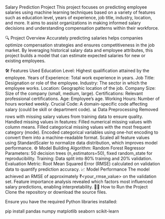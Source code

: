  Salary Prediction Project
This project focuses on predicting employee salaries using machine learning techniques based on a variety of features such as education level, years of experience, job title, industry, location, and more. It aims to assist organizations in making informed salary decisions and understanding compensation patterns within their workforce.

🔍 Project Overview
Accurately predicting salaries helps companies optimize compensation strategies and ensures competitiveness in the job market. By leveraging historical salary data and employee attributes, this project builds a model that can estimate expected salaries for new or existing employees.

🛠 Features Used
Education Level: Highest qualification attained by the employee.
Years of Experience: Total work experience in years.
Job Title: Designation or role of the employee.
Industry: The sector in which the employee works.
Location: Geographic location of the job.
Company Size: Size of the company (small, medium, large).
Certifications: Relevant professional certifications.
Age: Employee’s age.
Working Hours: Number of hours worked weekly.
Crucial Code: A domain-specific code affecting salary (could be skill or department code).
📊 Data Preprocessing
Removed rows with missing salary values from training data to ensure quality.
Handled missing values in features:
Filled numerical missing values with column means.
Filled categorical missing values with the most frequent category (mode).
Encoded categorical variables using one-hot encoding to convert them into a machine-readable format.
Scaled all feature values using StandardScaler to normalize data distribution, which improves model performance.
⚙️ Model Building
Algorithm: Random Forest Regressor
Parameters: 50 decision trees (n_estimators=50), fixed random_state for reproducibility.
Training: Data split into 80% training and 20% validation.
Evaluation Metric: Root Mean Squared Error (RMSE) calculated on validation data to quantify prediction accuracy.
📈 Model Performance
The model achieved an RMSE of approximately ₹<your_rmse_value> on the validation set.
Feature importance analysis revealed which factors most influenced salary predictions, enabling interpretability.
🧑‍💻 How to Run the Project
Clone the repository or download the source files.

Ensure you have the required Python libraries installed:

pip install pandas numpy matplotlib seaborn scikit-learn
